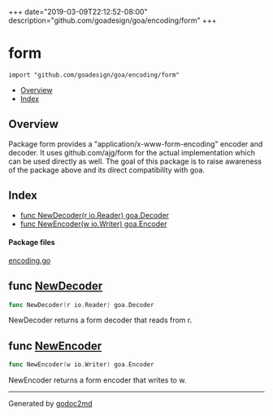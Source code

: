 +++
date="2019-03-09T22:12:52-08:00"
description="github.com/goadesign/goa/encoding/form"
+++


# form
`import "github.com/goadesign/goa/encoding/form"`

* [Overview](#pkg-overview)
* [Index](#pkg-index)

## <a name="pkg-overview">Overview</a>
Package form provides a "application/x-www-form-encoding" encoder and decoder.  It uses
github.com/ajg/form for the actual implementation which can be used directly as well.  The goal of
this package is to raise awareness of the package above and its direct compatibility with goa.




## <a name="pkg-index">Index</a>
* [func NewDecoder(r io.Reader) goa.Decoder](#NewDecoder)
* [func NewEncoder(w io.Writer) goa.Encoder](#NewEncoder)


#### <a name="pkg-files">Package files</a>
[encoding.go](/src/github.com/goadesign/goa/encoding/form/encoding.go) 





## <a name="NewDecoder">func</a> [NewDecoder](/src/target/encoding.go?s=556:596#L21)
``` go
func NewDecoder(r io.Reader) goa.Decoder
```
NewDecoder returns a form decoder that reads from r.



## <a name="NewEncoder">func</a> [NewEncoder](/src/target/encoding.go?s=427:467#L16)
``` go
func NewEncoder(w io.Writer) goa.Encoder
```
NewEncoder returns a form encoder that writes to w.








- - -
Generated by [godoc2md](http://godoc.org/github.com/davecheney/godoc2md)
